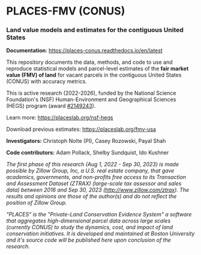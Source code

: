 # PLACES-FMV (CONUS)
### Land value models and estimates for the contiguous United States

**Documentation**: https://places-conus.readthedocs.io/en/latest

This repository documents the data, methods, and code to use and reproduce statistical models and parcel-level estimates of the **fair market value (FMV) of land** for vacant parcels in the contiguous United States (CONUS) with accuracy metrics.

This is active research (2022-2026), funded by the National Science Foundation's (NSF) Human-Environment and Geographical Sciences (HEGS) program (award [#2149243](https://www.nsf.gov/awardsearch/showAward?AWD_ID=2149243)).

Learn more: https://placeslab.org/nsf-hegs

Download previous estimates: https://placeslab.org/fmv-usa

**Investigators:** Christoph Nolte (PI), Casey Rozowski, Payal Shah

**Code contributors:** Adam Pollack, Shelby Sundquist, Ido Kushner

*The first phase of this research (Aug 1, 2022 - Sep 30, 2023) is made possible by Zillow Group, Inc, a U.S. real estate company, that gave academics, governments, and non-profits free access to its Transaction and Assessment Dataset (ZTRAX) (large-scale tax assessor and sales data) between 2016 and Sep 30, 2023 (http://www.zillow.com/ztrax). The results and opinions are those of the author(s) and do not reflect the position of Zillow Group.*

*"PLACES" is the "Private-Land Conservation Evidence System" a software that aggregates high-dimensional parcel data across large scales (currently CONUS) to study the dynamics, cost, and impact of land conservation initiatives. It is developed and maintained at Boston University and it's source code will be published here upon conclusion of the research.*
